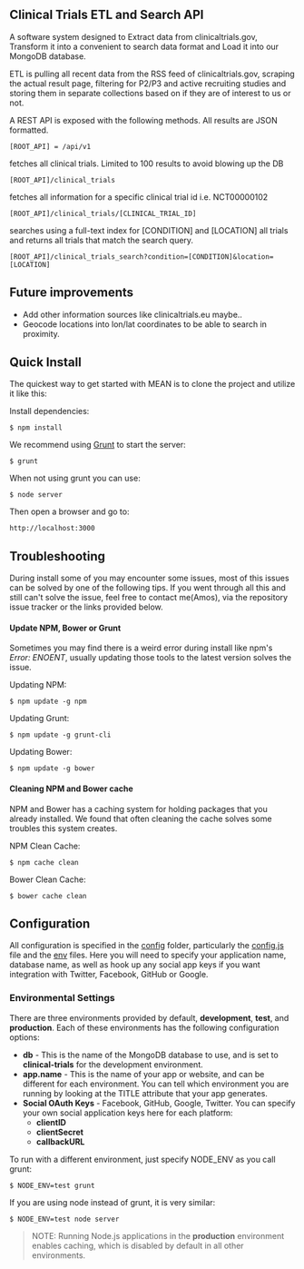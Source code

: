 ## Clinical Trials ETL and Search API

  A software system designed to Extract data from clinicaltrials.gov, Transform it into a convenient to search data format and Load it into our MongoDB database. 
  
  ETL is pulling all recent data from the RSS feed of clinicaltrials.gov, scraping the actual result page, filtering for P2/P3 and active recruiting studies and storing them in separate collections based on if they are of interest to us or not.

  A REST API is exposed with the following methods. All results are JSON formatted.
```
[ROOT_API] = /api/v1
```

fetches all clinical trials. Limited to 100 results to avoid blowing up the DB
```
[ROOT_API]/clinical_trials 
```

fetches all information for a specific clinical trial id i.e. NCT00000102
```
[ROOT_API]/clinical_trials/[CLINICAL_TRIAL_ID]
```

searches using a full-text index for [CONDITION] and [LOCATION] all trials and returns all trials that match the search query.
```
[ROOT_API]/clinical_trials_search?condition=[CONDITION]&location=[LOCATION]
```


## Future improvements
  * Add other information sources like clinicaltrials.eu maybe..
  * Geocode locations into lon/lat coordinates to be able to search in proximity.
  


## Quick Install
  The quickest way to get started with MEAN is to clone the project and utilize it like this:

  Install dependencies:

    $ npm install

  We recommend using [Grunt](https://github.com/gruntjs/grunt-cli) to start the server:

    $ grunt
    
  When not using grunt you can use:

    $ node server
    
  Then open a browser and go to:

    http://localhost:3000


## Troubleshooting
During install some of you may encounter some issues, most of this issues can be solved by one of the following tips.
If you went through all this and still can't solve the issue, feel free to contact me(Amos), via the repository issue tracker or the links provided below.

#### Update NPM, Bower or Grunt
Sometimes you may find there is a weird error during install like npm's *Error: ENOENT*, usually updating those tools to the latest version solves the issue.

Updating NPM:
```
$ npm update -g npm
```

Updating Grunt:
```
$ npm update -g grunt-cli
```

Updating Bower:
```
$ npm update -g bower
```

#### Cleaning NPM and Bower cache
NPM and Bower has a caching system for holding packages that you already installed.
We found that often cleaning the cache solves some troubles this system creates.

NPM Clean Cache:
```
$ npm cache clean
```

Bower Clean Cache:
```
$ bower cache clean
```

 
## Configuration
All configuration is specified in the [config](config/) folder, particularly the [config.js](config/config.js) file and the [env](config/env/) files. Here you will need to specify your application name, database name, as well as hook up any social app keys if you want integration with Twitter, Facebook, GitHub or Google.

### Environmental Settings

There are three environments provided by default, __development__, __test__, and __production__. Each of these environments has the following configuration options:
* __db__ - This is the name of the MongoDB database to use, and is set to __clinical-trials__ for the development environment.
* __app.name__ - This is the name of your app or website, and can be different for each environment. You can tell which environment you are running by looking at the TITLE attribute that your app generates.
* __Social OAuth Keys__ - Facebook, GitHub, Google, Twitter. You can specify your own social application keys here for each platform:
	* __clientID__
	* __clientSecret__
	* __callbackURL__

To run with a different environment, just specify NODE_ENV as you call grunt:

	$ NODE_ENV=test grunt

If you are using node instead of grunt, it is very similar:

	$ NODE_ENV=test node server

> NOTE: Running Node.js applications in the __production__ environment enables caching, which is disabled by default in all other environments.
